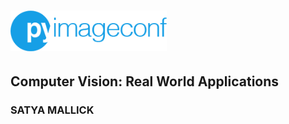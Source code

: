# <img src='../../readme/pyimageconf_logo.png' width=250>

## Computer Vision: Real World Applications
### SATYA MALLICK
